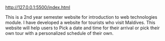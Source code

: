 http://127.0.0.1:5500/index.html

This is a 2nd year semester website for introduction to web technologies module. I have developed a website for tourists who visit Maldives. This website will help users to Pick a date and time for their arrival or pick their own tour with a personalized schedule of their own.
